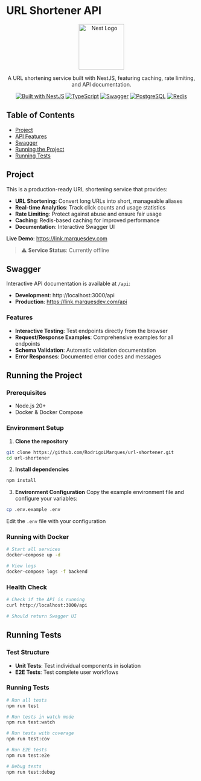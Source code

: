 # URL Shortener API

<p align="center">
  <img src="https://nestjs.com/img/logo-small.svg" width="120" alt="Nest Logo" />
</p>

<p align="center">
  A URL shortening service built with NestJS, featuring caching, rate limiting, and API documentation.
</p>

<p align="center">
  <a href="https://nestjs.com/" target="_blank"><img src="https://img.shields.io/badge/Built%20with-NestJS-red.svg" alt="Built with NestJS" /></a>
  <a href="https://www.typescriptlang.org/" target="_blank"><img src="https://img.shields.io/badge/TypeScript-007ACC?logo=typescript&logoColor=white" alt="TypeScript" /></a>
  <a href="https://swagger.io/" target="_blank"><img src="https://img.shields.io/badge/Swagger-85EA2D?logo=swagger&logoColor=black" alt="Swagger" /></a>
  <a href="https://www.postgresql.org/" target="_blank"><img src="https://img.shields.io/badge/PostgreSQL-316192?logo=postgresql&logoColor=white" alt="PostgreSQL" /></a>
  <a href="https://redis.io/" target="_blank"><img src="https://img.shields.io/badge/Redis-DC382D?logo=redis&logoColor=white" alt="Redis" /></a>
</p>

## Table of Contents

- [Project](#project)
- [API Features](#api-features)
- [Swagger](#swagger)
- [Running the Project](#running-the-project)
- [Running Tests](#running-tests)

## Project

This is a production-ready URL shortening service that provides:

- **URL Shortening**: Convert long URLs into short, manageable aliases
- **Real-time Analytics**: Track click counts and usage statistics
- **Rate Limiting**: Protect against abuse and ensure fair usage
- **Caching**: Redis-based caching for improved performance
- **Documentation**: Interactive Swagger UI

**Live Demo**: https://link.marquesdev.com
> ⚠️ **Service Status**: Currently offline

## Swagger

Interactive API documentation is available at `/api`:

- **Development**: http://localhost:3000/api
- **Production**: https://link.marquesdev.com/api

### Features

- **Interactive Testing**: Test endpoints directly from the browser
- **Request/Response Examples**: Comprehensive examples for all endpoints
- **Schema Validation**: Automatic validation documentation
- **Error Responses**: Documented error codes and messages

## Running the Project

### Prerequisites

- Node.js 20+ 
- Docker & Docker Compose

### Environment Setup

1. **Clone the repository**
```bash
git clone https://github.com/RodrigoLMarques/url-shortener.git
cd url-shortener
```

2. **Install dependencies**
```bash
npm install
```

3. **Environment Configuration**
Copy the example environment file and configure your variables:
```bash
cp .env.example .env
```
Edit the `.env` file with your configuration

### Running with Docker

```bash
# Start all services
docker-compose up -d

# View logs
docker-compose logs -f backend
```

### Health Check

```bash
# Check if the API is running
curl http://localhost:3000/api

# Should return Swagger UI
```

## Running Tests

### Test Structure

- **Unit Tests**: Test individual components in isolation
- **E2E Tests**: Test complete user workflows

### Running Tests

```bash
# Run all tests
npm run test

# Run tests in watch mode
npm run test:watch

# Run tests with coverage
npm run test:cov

# Run E2E tests
npm run test:e2e

# Debug tests
npm run test:debug
```
